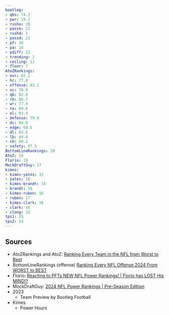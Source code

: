 ```yaml
---
bootleg:
- qbs: 74.2
- pwr: 19.3
- rusho: 28
- passo: 22
- rushd: 1
- passd: 21
- pf: 26
- pa: 18
- pdiff: 23
- trending: 2
- ceiling: 11
- floor: 7
AtoZRankings:
- ovr: 82.1
- hc: 77.0
- offense: 83.1
- oc: 78.0
- qb: 82.0
- rb: 88.7
- wr: 77.9
- te: 84.8
- ol: 83.9
- defense: 79.8
- dc: 84.0
- edge: 68.6
- dl: 83.5
- lb: 84.4
- cb: 80.2
- safety: 87.5
BottomLineRankings: 20
AtoZ: 16
Florio: 19
MockDraftGuy: 17
kimes:
- kimes-yates: 15
- yates: 16
- kimes-brandt: 16
- brandt: 16
- kimes-ruben: 16
- ruben: 17
- kimes-clark: 16
- clark: 16
- clong: 15
tps1: 15
tps2: 14
---
```

## Sources
 - AtoZRankings and AtoZ: [Ranking Every Team in the NFL from Worst to Best](https://www.youtube.com/watch?v=1LiNiVGZFCw)
 - BottomLineRankings (offense) [Ranking Every NFL Offense 2024 From WORST to BEST](https://www.youtube.com/watch?v=zAntvjNTrlE)
 - Florio: [Reacting to PFTs NEW NFL Power Rankings! | Florio has LOST His MIND!?](https://www.youtube.com/watch?v=5Vr4vtlmJRE&t=1s)
 - MockDraftGuy: [2024 NFL Power Rankings | Pre-Season Edition](https://www.youtube.com/watch?v=jo6IFyi8NeU)
 - 2023
	 - Team Preview by Bootleg Football
 - Kimes
	 - Power Hours